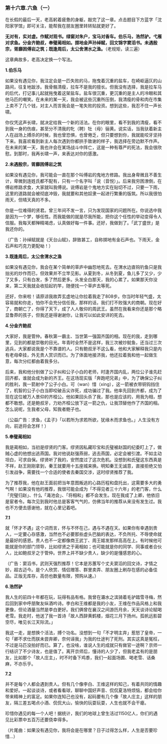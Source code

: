 ### 第十六章.六鱼（一）

在长假的最后一天，老高躬着疲惫的身躯，敲完了这一章。点击题目下方蓝字「沈阳家学馆」即可关注，能帮我在朋友圈里转转贴就更好了。

**无对有，实对虚。作赋对观书。绿窗对朱户，宝马对香车。伯乐马，浩然驴。弋雁对求鱼。分金齐鲍叔，奉璧蔺相如。掷地金声孙绰赋，回文锦字窦滔书。未遇殷宗，胥靡困傅岩之筑；既逢周后，太公舍渭水之渔。**（老规矩，读三遍）

这章典故多，老高决定换一个写法。

**1.伯乐马**

如果没有遇见你，我注定会是一匹失败的马，拖曳着沉重的盐车，在崎岖逼仄的山路间，往复地跋涉。我骨骼清瘦，拉车不是我的擅长。但我没有选择，我是拉车马的后代，打记事儿起就拖曳着这架盐车。盐车很沉重，更沉重的是主人的冷眼和其他马匹的嘲笑。在未来的某一天，我会被这些沉重所压倒，我清瘦的骨和肉在市集上卖不了几个钱，对主人而言我会是一笔失败的投资。想到这些，我忍不住一声长啸。

你仅凭这声长啸，就决定给我一个新的活法。在你的眼里，看不到我的清瘦，看不到我一身的伤痕，甚至分不清我的牝（聘）牡（母）骊黄。说实话，当我驮着新主人在战场上搏杀的时候，我也曾恐惧，也曾倦乏，但只要想到你，我就能咬牙坚持下来。我喜欢看到新主人每次遇到你都拱手致谢的样子，我选择在旁边默不作声。在未来的某一天，我也许会在某场战斗中阵亡，这是一种有尊严的死法，我会很欣慰。到那时，我再长啸一声，来表达对你的感激。

**2.未遇殷宗，胥靡困傅岩之筑**

如果没有遇见你，我可能会一直在那个叫傅岩的鬼地方修路。我出身卑微且不善生计，卑微到连姓氏都不配有，只有一个名字叫「说（音悦）」。后来我穷困潦倒，在傅岩修路求食，大家就叫我傅说。说傅岩是个鬼地方实在贴切不过，只要一下雨，这里的道路就会被彻底冲毁，我就要和其他奴隶一起进行繁重的版筑。所以我很怕雨天，但晴天真的不多。

你是一位难得的贤君。曾三年间不发一言，只为发现国家的问题所在。你说选中我是因为一个梦，够任性。而我能做的就是尽我所能，把你这个任性的举动变得令人信服。我每天都殚精竭虑，认真做好每一件事。还好，我做到了。「武丁盛世」是我还你的。

（广告：孙绰赋就是《天台山赋》，辞致甚工，自称掷地有金石声也。下雨天，金石声和巧克力更配呦！）

**3.既逢周后，太公舍渭水之渔**

如果没有遇见你，我会在某个简单的草庐中幽怨地死去。在渭水边直钩钓鱼只是我拙劣的炒作而已，但效果并不立竿见影。从夏到冬，从冬到夏，鱼儿多了又少，少了又多，只有白发，多了然后更多。头发全白那天，我的心累了。如果那天你没来，第二天我就会收拾起钓竿，随便找一个草庐去等死。

还好，你来啦！请原谅我故弄玄虚地让你拉着我走了808步。你当时年轻气盛，太容易就和你走，怕你不会充分信任我，那样的话，我们打不败强大的商朝。现在好了，商朝亡了，你得了天下，成了人人敬仰的周武王。虽然在我看来你还是那个略显鲁莽的孩子，但我还是得谢谢你，让我可以如此安详的死去。

**4.分金齐鲍叔**

大家好，我是管仲。春秋第一霸主、当世第一强国齐国的相。现在的我，走到哪里，见到的都是崇敬的目光。年青时全然不是这样，我三次被炒鱿鱼，还当过三次逃兵，大家都说我是个不靠谱的人。只有鲍叔牙不这么看，他和大家解释我只是内有老母牵挂，外无贵人赏识而已。为了体面地接济我，他还拉着我和他一起做生意，每次分红都由着我多分。

后来，我和他分别做了公子纠和公子小白的老师，时逢齐国内乱，两位公子谁先赶回齐都，谁就会成为新的齐王。在这场现实版「奔跑吧兄弟」中，为了确保公子纠的胜利，我一箭射中了公子小白。可（wan）惜（xing），这一箭被衣带铜钩挡住了，机智的公子小白当即咬破舌尖诈死，成功骗过了我。他率先回到齐都，成为了现在这位被万人景仰的齐桓公。他如果回头杀了我，那也是应该的，用我为相，想都不敢想。还是鲍叔牙，力劝齐桓公放下这一箭之仇，让我顶替他作了齐国的相。怎么说呢，生我者父母，知我者鲍子也。

（公益广告：求鱼，《孟子》「以若所为求若所欲，犹缘木而求鱼也。」人生没有方向，前途将会怎样！）

**5.奉璧蔺相如**

我是蔺相如，当初是缪贤的门客。缪贤因私藏珍宝和氏璧被赵国的纪委盯上了，做贼心虚的他想出逃燕国。我对他说赵强燕弱，逃去燕国，必定会被引渡。不如主动坦白，可求自保。缪贤听了我的，安然度过了这次危机。没想到和氏璧这东西真是不祥，赵王刚刚拿到，秦王就要用十五座城来换。明知秦王无诚意，直接拒绝又怕引发战争，需要找一个合适的使者去秦国交涉，这时缪贤推荐了我。

为了推荐我，他在赵王面前把当年意图叛逃的心路历程和盘托出，这需要多大的勇气啊！如果没有他的推荐，我很可能会成为「不得见者三十六年」的老门客，什么「完璧归赵」、什么「渑池会」、「将相和」都不会发生。现在我成了上卿，他依旧是宦者令。每次见到我时他总是客客气气的，仿佛当年的推荐从来没有发生过。我也不方便去感谢他，就在心里记着吧。

**7.1**

就「怀才不遇」这个词而言，怀与不怀在己，遇与不遇在天。如果你有幸遇到贵人，一定要心存感激，当然也不必要那些虚头巴脑的表达，不负所托、不辱使命就是最好的感恩。贵人也不一定都像商王武丁、周王姬发那样高高在上。有时候他可能就是你的部门领导，比如缪贤之于蔺相如；也可能就是你的同学、同事或者合伙人，比如鲍叔牙之于管仲。世界上并不缺少贵人，缺少的是懂感恩的心。

（广告：窦滔书，武则天强烈推荐！它本是苏蕙写个丈夫窦滔的回文诗，才情之妙，超古迈今。是个人欣赏、情侣赠答、群里卖弄、朋友圈上刷存在感的必备佳品。正版无库存，高仿也数量有限，预购从速。）

**6.浩然驴**

我人生的前四十年都在玩，玩得有品有格。我曾在灞水之滨骑着毛驴踏雪寻梅，然后回到家中呼朋聚友纵酒吟诗。李白和王维都是我的小友，王维在作品风格上和我更像，但论酒量当然是李白更好。我们俩曾在襄汉之间游历月余，天天谈诗论赋喝老雪。我走时，他送了我一首诗「故人西辞黄鹤楼，烟花三月下扬州。孤帆远影碧空尽，唯见长江天际流。」

我这一走，是想换个活法，搏个功名。没想到一句「不才明主弃」惹怒了皇帝，一句「卿不求仕而朕未尝弃卿，奈何诬我」为我的仕途判了死刑。其实这真是冤枉，不过是马匹没拍好而已。算了，也没啥，谁说人生的成就只有做官一途啊？京师一行结识了不少诗友，也是值了。离开京师后，懂诗的人少了，但我老孟有的是朋友，比如那个「故人庄主」，时不时备下鸡黍，我们一起面场圃、喝老雪、话桑麻，不亦乐乎。

**7.2**

并不是每个人都会遇到贵人。但有几个像李白、王维这样的知己，有着共同的情趣和爱好。一起谈谈诗，或者看看球，聊聊中国好声音、侃侃夏洛特烦恼，都会给你带来精神上的富足。如果你连知己也没有，起码要有几个像「故人庄主」这样的朋友，隔三差五喝点小酒、侃侃大山，愉快的玩耍玩耍，人生也就不会干瘪。

珍惜你遇见的每一个人吧！据统计，我们的地球上曾生活过1150亿人，你们的遇见比彩票中五百万还要侥幸得多。

（片尾曲：如果没有遇见你，我将会是在哪里？日子过得怎么样，人生是否要珍惜…）
